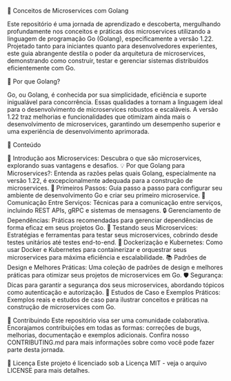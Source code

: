 🚀 Conceitos de Microservices com Golang

Este repositório é uma jornada de aprendizado e descoberta, mergulhando profundamente nos conceitos e práticas dos microservices utilizando a linguagem de programação Go (Golang), especificamente a versão 1.22. Projetado tanto para iniciantes 
quanto para desenvolvedores experientes, este guia abrangente destila o poder da arquitetura de microservices, demonstrando como construir, testar e gerenciar sistemas distribuídos eficientemente com Go.

🌟 Por que Golang?

Go, ou Golang, é conhecida por sua simplicidade, eficiência e suporte inigualável para concorrência. Essas qualidades a tornam a linguagem ideal para o desenvolvimento de microservices robustos e escaláveis. A versão 1.22 traz melhorias e funcionalidades que otimizam ainda mais o desenvolvimento de microservices, garantindo um desempenho superior e uma experiência de desenvolvimento aprimorada.

📘 Conteúdo

🎉 Introdução aos Microservices: Descubra o que são microservices, explorando suas vantagens e desafios.
💡 Por que Golang para Microservices?: Entenda as razões pelas quais Golang, especialmente na versão 1.22, é excepcionalmente adequada para a construção de microservices.
🚀 Primeiros Passos: Guia passo a passo para configurar seu ambiente de desenvolvimento Go e criar seu primeiro microservice.
🔗 Comunicação Entre Serviços: Técnicas para a comunicação entre serviços, incluindo REST APIs, gRPC e sistemas de mensagens.
🔒 Gerenciamento de Dependências: Práticas recomendadas para gerenciar dependências de forma eficaz em seus projetos Go.
🧪 Testando seus Microservices: Estratégias e ferramentas para testar seus microservices, cobrindo desde testes unitários até testes end-to-end.
🐳 Dockerização e Kubernetes: Como usar Docker e Kubernetes para containerizar e orquestrar seus microservices para máxima eficiência e escalabilidade.
📚 Padrões de Design e Melhores Práticas: Uma coleção de padrões de design e melhores práticas para otimizar seus projetos de microservices em Go.
🛡️ Segurança: Dicas para garantir a segurança dos seus microservices, abordando tópicos como autenticação e autorização.
💼 Estudos de Caso e Exemplos Práticos: Exemplos reais e estudos de caso para ilustrar conceitos e práticas na construção de microservices com Go.


🤝 Contribuindo
Este repositório visa ser uma comunidade colaborativa. Encorajamos contribuições em todas as formas: correções de bugs, melhorias, documentação e exemplos adicionais. Confira nosso CONTRIBUTING.md para mais informações sobre como você pode fazer parte desta jornada.

📜 Licença
Este projeto é licenciado sob a Licença MIT - veja o arquivo LICENSE para mais detalhes.
